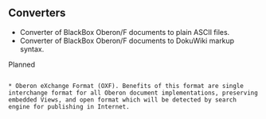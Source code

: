 Converters
------------

* Converter of BlackBox Oberon/F documents to plain ASCII files.
* Converter of BlackBox Oberon/F documents to DokuWiki markup syntax.

Planned
~~~~~~

* Oberon eXchange Format (OXF). Benefits of this format are single interchange format for all Oberon document implementations, preserving embedded Views, and open format which will be detected by search engine for publishing in Internet.